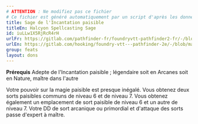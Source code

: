 ```yaml
---
# ATTENTION : Ne modifiez pas ce fichier
# Ce fichier est généré automatiquement par un script d'après les données du module Foundry VTT officiel et de sa traduction
title: Sage de l'Incantation paisible
titleEn: Halcyon Spellcasting Sage
id: iuLLw1X5RjRcR4rH
urlFr: https://gitlab.com/pathfinder-fr/foundryvtt-pathfinder2-fr/-/blob/master/data/feats/iuLLw1X5RjRcR4rH.htm
urlEn: https://gitlab.com/hooking/foundry-vtt---pathfinder-2e/-/blob/master/packs/data/feats.db/halcyon-spellcasting-sage.json
group: feats
layout: dons
---
```

**Prérequis** Adepte de l'Incantation paisible ; légendaire soit en Arcanes soit en Nature, maître dans l'autre

Votre pouvoir sur la magie paisible est presque inégalé. Vous obtenez deux sorts paisibles communs de niveau 6 et de niveau 7. Vous obtenez également un emplacement de sort paisible de niveau 6 et un autre de niveau 7. Votre DD de sort arcanique ou primordial et d'attaque des sorts passe d'expert à maître.


